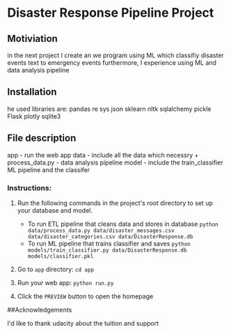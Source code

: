 # Disaster Response Pipeline Project

## Motiviation
in the next project I create an we program using ML which classifiy disaster events text to emergency events
furthermore, I experience using ML and data analysis pipeline

## Installation 
he used libraries are: 
pandas
re
sys
json
sklearn
nltk
sqlalchemy
pickle
Flask
plotly
sqlite3

## File description
app - run the web app
data - include all the data which necessry + process_data.py - data 	analysis pipeline
model - include the train_classifier ML pipeline and the classifer


### Instructions:
1. Run the following commands in the project's root directory to set up your database and model.

    - To run ETL pipeline that cleans data and stores in database
        `python data/process_data.py data/disaster_messages.csv data/disaster_categories.csv data/DisasterResponse.db`
    - To run ML pipeline that trains classifier and saves
        `python models/train_classifier.py data/DisasterResponse.db models/classifier.pkl`

2. Go to `app` directory: `cd app`

3. Run your web app: `python run.py` 

4. Click the `PREVIEW` button to open the homepage


##Acknowledgements

I'd like to thank udacity about the tuition and support
